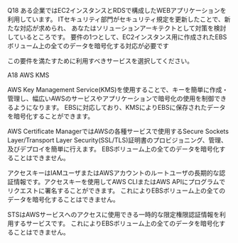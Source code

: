 Q18
ある企業ではEC2インスタンスとRDSで構成したWEBアプリケーションを利用しています。
ITセキュリティ部門がセキュリティ規定を更新したことで、新たな対応が求められ、
あなたはソリューションアーキテクトとして対策を検討しているところです。
要件の1つとして、EC2インスタンス用に作成されたEBSボリューム上の全てのデータを暗号化する対応が必要です

この要件を満たすために利用すべきサービスを選択してください。

A18
AWS KMS

AWS Key Management Service(KMS)を使用することで、キーを簡単に作成・管理し、幅広いAWSのサービスやアプリケーションで暗号化の使用を制御できるようになります。
EBSに対応しており、KMSによりEBSに保存されたデータを暗号化することができます。

AWS Certificate ManagerではAWSの各種サービスで使用するSecure Sockets Layer/Transport Layer Security(SSL/TLS)証明書のプロビジョニング、管理、及びデプロイを簡単に行えます。
EBSボリューム上の全てのデータを暗号化することはできません。

アクセスキーはIAMユーザまたはAWSアカウントのルートユーザの長期的な認証情報です。アクセスキーを使用してAWS CLIまたはAWS APIにプログラムでリクエストに署名することができます。
これによりEBSボリューム上の全てのデータを暗号化することはできません。

STSはAWSサービスへのアクセスに使用できる一時的な限定権限認証情報を利用するサービスです。
これによりEBSボリューム上の全てのデータを暗号化することはできません。